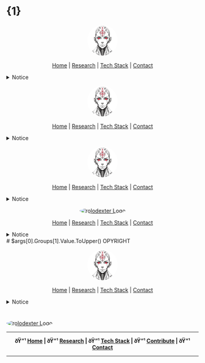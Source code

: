 # {1}

<p align="center">
  <a href="README.md">
    <img src="assets/images/rolodexter_logo.jpg" alt="rolodexter Logo" width="80px" style="border-radius: 50%;">
  </a>
</p>

<p align="center">
  <a href="README.md">Home</a> | <a href="research/">Research</a> | <a href="techstack/">Tech Stack</a> | <a href="community/">Contact</a>
</p>

<details>
<summary>Notice</summary>

This repository is protected by copyright and subject to usage restrictions. See the [Copyright Notice](COPYRIGHT.md) for details.
</details>
<p align="center">
  <a href="README.md">
    <img src="assets/images/rolodexter_logo.jpg" alt="rolodexter Logo" width="80px" style="border-radius: 50%;">
  </a>
</p>

<p align="center">
  <a href="README.md">Home</a> | <a href="research/">Research</a> | <a href="techstack/">Tech Stack</a> | <a href="community/">Contact</a>
</p>

<details>
<summary>Notice</summary>

This repository is protected by copyright and subject to usage restrictions. See the [Copyright Notice](COPYRIGHT.md) for details.
</details>
<p align="center">
  <a href="README.md">
    <img src="assets/images/rolodexter_logo.jpg" alt="rolodexter Logo" width="80px" style="border-radius: 50%;">
  </a>
</p>

<p align="center">
  <a href="README.md">Home</a> | <a href="research/">Research</a> | <a href="techstack/">Tech Stack</a> | <a href="community/">Contact</a>
</p>

<details>
<summary>Notice</summary>
<br>
This repository is protected by copyright and subject to usage restrictions. See the [Copyright Notice](COPYRIGHT.md) for details.
</details>
<p align="center">
  <a href="{0}README.md">
    <img src="{0}assets/images/rolodexter_logo.jpg" alt="rolodexter Logo" width="80px" style="border-radius: 50%;">
  </a>
</p>

<p align="center">
  <a href="{0}README.md">Home</a> | <a href="{0}research/">Research</a> | <a href="{0}techstack/">Tech Stack</a> | <a href="{0}community/">Contact</a>
</p>

<details>
<summary>Notice</summary>
<br>
This repository is protected by copyright and subject to usage restrictions. See the [Copyright Notice]({0}COPYRIGHT.md) for details.
</details>
# $args[0].Groups[1].Value.ToUpper() OPYRIGHT


<p align="center">
  <a href="README.md">
    <img src="assets/images/rolodexter_logo.jpg" alt="rolodexter Logo" width="80px" style="border-radius: 50%;">
  </a>
</p>

<p align="center">
  <a href="README.md">Home</a> | <a href="research/">Research</a> | <a href="techstack/">Tech Stack</a> | <a href="community/">Contact</a>
</p>

<details>
<summary>Notice</summary>
<br>
This repository is protected by copyright and subject to usage restrictions. See the [Copyright Notice](COPYRIGHT.md) for details.
</details>

# <p align="center">
  <a href="../../../../README.md">
    <img src="../../../../assets/images/rolodexter_logo.jpg" alt="rolodexter Logo" width="80px" style="border-radius: 50%;">
  </a>
</p>

---

<p align="center">
  <strong>ðŸ”¹ <a href="../../../../README.md">Home</a> | ðŸ”¹ <a href="../../../../research/">Research</a> | ðŸ”¹ <a href="../../../../techstack/">Tech Stack</a> | ðŸ”¹ <a href="../../../../contrib/">Contribute</a> | ðŸ”¹ <a href="../../../../community/">Contact</a></strong>
</p>

---

##